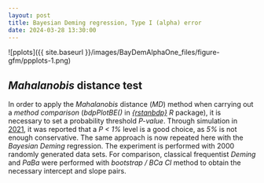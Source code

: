 ```yaml
---
layout: post
title: Bayesian Deming regression, Type I (alpha) error
date: 2024-03-28 13:30:00
---
```


![pplots]({{ site.baseurl }}/images/BayDemAlphaOne_files/figure-gfm/ppplots-1.png)

## *Mahalanobis* distance test

In order to apply the *Mahalanobis* distance (*MD*) method when carrying
out a *method comparison* (*bdpPlotBE()* in
[*{rstanbdp}*](https://cran.r-project.org/package=rstanbdp) *R*
package), it is necessary to set a probability threshold *P-value*.
Through simulation in [2021](https://arxiv.org/pdf/2105.04628.pdf), it
was reported that a *P \< 1%* level is a good choice, as *5%* is not
enough conservative. The same approach is now repeated here with the
*Bayesian Deming* regression. The experiment is performed with 2000
randomly generated data sets. For comparison, classical frequentist
*Deming* and *PaBa* were performed with *bootstrap / BCa CI* method to
obtain the necessary intercept and slope pairs.